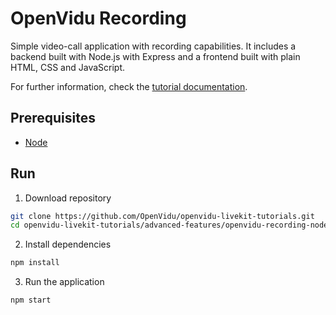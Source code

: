 # OpenVidu Recording

Simple video-call application with recording capabilities. It includes a backend built with Node.js with Express and a frontend built with plain HTML, CSS and JavaScript.

For further information, check the [tutorial documentation](https://livekit-tutorials.openvidu.io/tutorials/advanced-tutorials/openvidu-recording/).

## Prerequisites

-   [Node](https://nodejs.org/en/download)

## Run

1. Download repository

```bash
git clone https://github.com/OpenVidu/openvidu-livekit-tutorials.git
cd openvidu-livekit-tutorials/advanced-features/openvidu-recording-node
```

2. Install dependencies

```bash
npm install
```

3. Run the application

```bash
npm start
```
